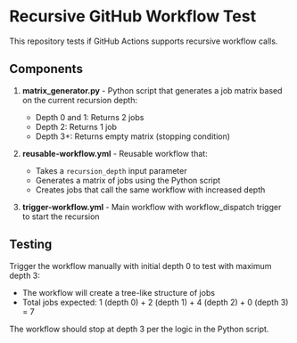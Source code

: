 # Recursive GitHub Workflow Test

This repository tests if GitHub Actions supports recursive workflow calls.

## Components

1. **matrix_generator.py** - Python script that generates a job matrix based on the current recursion depth:
   - Depth 0 and 1: Returns 2 jobs
   - Depth 2: Returns 1 job
   - Depth 3+: Returns empty matrix (stopping condition)

2. **reusable-workflow.yml** - Reusable workflow that:
   - Takes a `recursion_depth` input parameter
   - Generates a matrix of jobs using the Python script
   - Creates jobs that call the same workflow with increased depth

3. **trigger-workflow.yml** - Main workflow with workflow_dispatch trigger to start the recursion

## Testing

Trigger the workflow manually with initial depth 0 to test with maximum depth 3:
- The workflow will create a tree-like structure of jobs
- Total jobs expected: 1 (depth 0) + 2 (depth 1) + 4 (depth 2) + 0 (depth 3) = 7

The workflow should stop at depth 3 per the logic in the Python script.